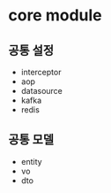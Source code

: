 # core module

## 공통 설정
- interceptor
- aop
- datasource
- kafka
- redis


## 공통 모델
- entity
- vo
- dto
